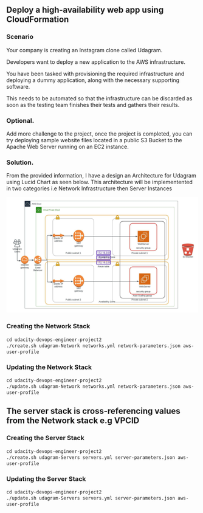 ## Deploy a high-availability web app using CloudFormation

### Scenario
Your company is creating an Instagram clone called Udagram.

Developers want to deploy a new application to the AWS infrastructure.

You have been tasked with provisioning the required infrastructure and deploying a dummy application, along with the necessary supporting software.

This needs to be automated so that the infrastructure can be discarded as soon as the testing team finishes their tests and gathers their results.

### Optional.
Add more challenge to the project, once the project is completed, you can try deploying sample website files located in a public S3 Bucket to the Apache Web Server running on an EC2 instance.

### Solution.

From the provided information, I have  a design an Architecture for Udagram using Lucid Chart as seen below. This architecture will be implementented in two categories i.e Network Infrastructure then Server Instances

![Udagram Architecture](UdagramArchitecture.jpeg)


### Creating the Network Stack
```
cd udacity-devops-engineer-project2
./create.sh udagram-Network networks.yml network-parameters.json aws-user-profile
```

### Updating the Network Stack
```
cd udacity-devops-engineer-project2
./update.sh udagram-Network networks.yml network-parameters.json aws-user-profile
```
## The server stack is cross-referencing values from the Network stack e.g VPCID
### Creating the Server Stack
```
cd udacity-devops-engineer-project2
./create.sh udagram-Servers servers.yml server-parameters.json aws-user-profile
```

### Updating the Server Stack
```
cd udacity-devops-engineer-project2
./update.sh udagram-Servers servers.yml server-parameters.json aws-user-profile
```